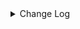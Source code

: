 <details><summary> Change Log </summary>

| Change | Commit | Version |
| --- | --- | --- |
|[Feature] Support tidb cdc connector source #7199 (#7477)|https://github.com/apache/seatunnel/commit/87ec786bd6|2.3.8|

</details>
